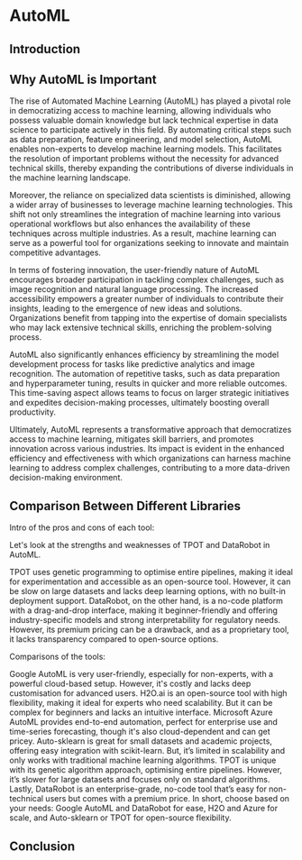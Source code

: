# AutoML

## Introduction 


## Why AutoML is Important

The rise of Automated Machine Learning (AutoML) has played a pivotal role in democratizing access to machine learning, allowing individuals who possess valuable domain knowledge but lack technical expertise in data science to participate actively in this field. By automating critical steps such as data preparation, feature engineering, and model selection, AutoML enables non-experts to develop machine learning models. This facilitates the resolution of important problems without the necessity for advanced technical skills, thereby expanding the contributions of diverse individuals in the machine learning landscape.

Moreover, the reliance on specialized data scientists is diminished, allowing a wider array of businesses to leverage machine learning technologies. This shift not only streamlines the integration of machine learning into various operational workflows but also enhances the availability of these techniques across multiple industries. As a result, machine learning can serve as a powerful tool for organizations seeking to innovate and maintain competitive advantages.

In terms of fostering innovation, the user-friendly nature of AutoML encourages broader participation in tackling complex challenges, such as image recognition and natural language processing. The increased accessibility empowers a greater number of individuals to contribute their insights, leading to the emergence of new ideas and solutions. Organizations benefit from tapping into the expertise of domain specialists who may lack extensive technical skills, enriching the problem-solving process.

AutoML also significantly enhances efficiency by streamlining the model development process for tasks like predictive analytics and image recognition. The automation of repetitive tasks, such as data preparation and hyperparameter tuning, results in quicker and more reliable outcomes. This time-saving aspect allows teams to focus on larger strategic initiatives and expedites decision-making processes, ultimately boosting overall productivity.

Ultimately, AutoML represents a transformative approach that democratizes access to machine learning, mitigates skill barriers, and promotes innovation across various industries. Its impact is evident in the enhanced efficiency and effectiveness with which organizations can harness machine learning to address complex challenges, contributing to a more data-driven decision-making environment.

## Comparison Between Different Libraries
Intro of the pros and cons of each tool:



Let's look at the strengths and weaknesses of TPOT and DataRobot in AutoML.

TPOT uses genetic programming to optimise entire pipelines, making it ideal for experimentation and accessible as an open-source tool. However, it can be slow on large datasets and lacks deep learning options, with no built-in deployment support.
DataRobot, on the other hand, is a no-code platform with a drag-and-drop interface, making it beginner-friendly and offering industry-specific models and strong interpretability for regulatory needs. However, its premium pricing can be a drawback, and as a proprietary tool, it lacks transparency compared to open-source options.

Comparisons of the tools:

Google AutoML is very user-friendly, especially for non-experts, with a powerful cloud-based setup. However, it's costly and lacks deep customisation for advanced users.
H2O.ai is an open-source tool with high flexibility, making it ideal for experts who need scalability. But it can be complex for beginners and lacks an intuitive interface.
Microsoft Azure AutoML provides end-to-end automation, perfect for enterprise use and time-series forecasting, though it's also cloud-dependent and can get pricey.
Auto-sklearn is great for small datasets and academic projects, offering easy integration with scikit-learn. But, it’s limited in scalability and only works with traditional machine learning algorithms.
TPOT is unique with its genetic algorithm approach, optimising entire pipelines. However, it’s slower for large datasets and focuses only on standard algorithms.
Lastly, DataRobot is an enterprise-grade, no-code tool that’s easy for non-technical users but comes with a premium price.
In short, choose based on your needs: Google AutoML and DataRobot for ease, H2O and Azure for scale, and Auto-sklearn or TPOT for open-source flexibility.

## Conclusion
